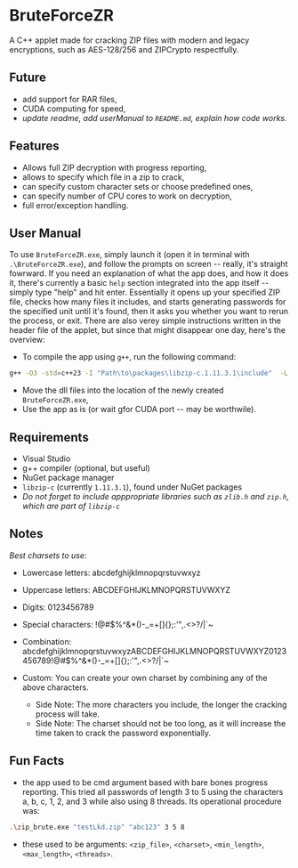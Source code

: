 # BruteForceZR

A C++ applet made for cracking ZIP files with modern and legacy encryptions, such as AES-128/256 and ZIPCrypto respectfully.

## Future
- add support for RAR files,
- CUDA computing for speed,
- *update readme, add userManual to `README.md`, explain how code works.*

## Features
- Allows full ZIP decryption with progress reporting,
- allows to specify which file in a zip to crack,
- can specify custom character sets or choose predefined ones,
- can specify number of CPU cores to work on decryption,
- full error/exception handling.

## User Manual
To use `BruteForceZR.exe`, simply launch it (open it in terminal with `.\BruteForceZR.exe`), and follow the prompts on screen -- really, it's straight fowrward. If you need an explanation of what the app does, and how it does it, there's currently a basic `help` section integrated into the app itself -- simply type "help" and hit enter. Essentially it opens up your specified ZIP file, checks how many files it includes, and starts generating passwords for the specified unit until it's found, then it asks you whether you want to rerun the process, or exit. There are also verey simple instructions written in the header file of the applet, but since that might disappear one day, here's the overview:

- To compile the app using `g++`, run the following command:
```bash
g++ -O3 -std=c++23 -I "Path\to\packages\libzip-c.1.11.3.1\include"  -L "Path\to\packages\libzip-c.1.11.3.1\lib\windows\x64\release" -o BruteForceZR BruteForceZR.cpp -lzip -pthread -lz
```
- Move the dll files into the location of the newly created `BruteForceZR.exe`,
- Use the app as is (or wait gfor CUDA port -- may be worthwile).

## Requirements
- Visual Studio
- g++ compiler (optional, but useful)
- NuGet package manager
- `libzip-c` (currently `1.11.3.1`), found under NuGet packages
- *Do not forget to include apppropriate libraries such as `zlib.h` and `zip.h`, which are part of `libzip-c`*

## Notes
*Best charsets to use:*
- Lowercase letters: abcdefghijklmnopqrstuvwxyz
- Uppercase letters: ABCDEFGHIJKLMNOPQRSTUVWXYZ
- Digits: 0123456789
- Special characters: !@#$%^&*()-_=+[]{};:'",.<>?/|`~
- Combination: abcdefghijklmnopqrstuvwxyzABCDEFGHIJKLMNOPQRSTUVWXYZ0123456789!@#$%^&*()-_=+[]{};:'",.<>?/|`~
- Custom: You can create your own charset by combining any of the above characters.

  - Side Note: The more characters you include, the longer the cracking process will take.
  - Side Note: The charset should not be too long, as it will increase the time taken to crack the password exponentially.

## Fun Facts
- the app used to be cmd argument based with bare bones progress reporting. This tried all passwords of length 3 to 5 using the characters a, b, c, 1, 2, and 3 while also using 8 threads. Its operational procedure was:
```bash
.\zip_brute.exe "testLkd.zip" "abc123" 3 5 8
```
- these used to be arguments: `<zip_file>`, `<charset>`, `<min_length>`, `<max_length>`, `<threads>`.

